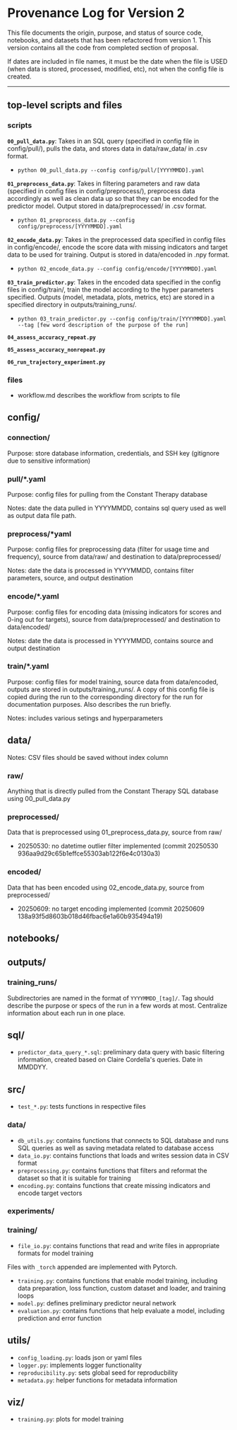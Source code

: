 # Provenance Log for Version 2

This file documents the origin, purpose, and status of source code, notebooks, and datasets that has been refactored from version 1. This version contains all the code from completed section of proposal.

If dates are included in file names, it must be the date when the file is USED (when data is stored, processed, modified, etc), not when the config file is created.

---
## top-level scripts and files
### scripts
**`00_pull_data.py`**: Takes in an SQL query (specified in config file in config/pull/), pulls the data, and stores data in data/raw_data/ in .csv format.
- `python 00_pull_data.py --config config/pull/[YYYYMMDD].yaml`

**`01_preprocess_data.py`**: Takes in filtering parameters and raw data (specified in config files in config/preprocess/), preprocess data accordingly as well as clean data up so that they can be encoded for the predictor model. Output stored in data/preprocessed/ in .csv format.
- `python 01_preprocess_data.py --config config/preprocess/[YYYYMMDD].yaml`

**`02_encode_data.py`**: Takes in the preprocessed data specified in config files in config/encode/, encode the score data with missing indicators and target data to be used for training. Output is stored in data/encoded in .npy format.
- `python 02_encode_data.py --config config/encode/[YYYYMMDD].yaml`

**`03_train_predictor.py`**: Takes in the encoded data specified in the config files in config/train/, train the model according to the hyper parameters specified. Outputs (model, metadata, plots, metrics, etc) are stored in a specified directory in outputs/training_runs/.
- `python 03_train_predictor.py --config config/train/[YYYYMMDD].yaml --tag [few word description of the purpose of the run]`

**`04_assess_accuracy_repeat.py`**

**`05_assess_accuracy_nonrepeat.py`**

**`06_run_trajectory_experiment.py`**

### files
- workflow.md describes the workflow from scripts to file

## config/

### connection/
Purpose: store database information, credentials, and SSH key (gitignore due to sensitive information)

### pull/*.yaml
Purpose: config files for pulling from the Constant Therapy database

Notes: date the data pulled in YYYYMMDD, contains sql query used as well as output data file path.

### preprocess/*yaml
Purpose: config files for preprocessing data (filter for usage time and frequency), source from data/raw/ and destination to data/preprocessed/

Notes: date the data is processed in YYYYMMDD, contains filter parameters, source, and output destination

### encode/*.yaml
Purpose: config files for encoding data (missing indicators for scores and 0-ing out for targets), source from data/preprocessed/ and destination to data/encoded/

Notes: date the data is processed in YYYYMMDD, contains source and output destination

### train/*.yaml
Purpose: config files for model training, source data from data/encoded, outputs are stored in outputs/training_runs/. A copy of this config file is copied during the run to the corresponding directory for the run for documentation purposes. Also describes the run briefly.

Notes: includes various setings and hyperparameters

## data/
Notes: CSV files should be saved without index column

### raw/
Anything that is directly pulled from the Constant Therapy SQL database using 00_pull_data.py

### preprocessed/
Data that is preprocessed using 01_preprocess_data.py, source from raw/
- 20250530: no datetime outlier filter implemented (commit 20250530 936aa9d29c65b1effce55303ab122f6e4c0130a3)

### encoded/
Data that has been encoded using 02_encode_data.py, source from preprocessed/
- 20250609: no target encoding implemented (commit 20250609 138a93f5d8603b018d46fbac6e1a60b935494a19)

## notebooks/

## outputs/

### training_runs/
Subdirectories are named in the format of `YYYYMMDD_[tag]/`. Tag should describe the purpose or specs of the run in a few words at most. Centralize information about each run in one place.

## sql/
- `predictor_data_query_*.sql`: preliminary data query with basic filtering information, created based on Claire Cordella's queries. Date in MMDDYY.

## src/
- `test_*.py`: tests functions in respective files

### data/
- `db_utils.py`: contains functions that connects to SQL database and runs SQL queries as well as saving metadata related to database access
- `data_io.py`: contains functions that loads and writes session data in CSV format
- `preprocessing.py`: contains functions that filters and reformat the dataset so that it is suitable for training
- `encoding.py`: contains functions that create missing indicators and encode target vectors


### experiments/

### training/
- `file_io.py`: contains functions that read and write files in appropriate formats for model training

Files with `_torch` appended are implemented with Pytorch.
- `training.py`: contains functions that enable model training, including data preparation, loss function, custom dataset and loader, and training loops
- `model.py`: defines preliminary predictor neural network
- `evaluation.py`: contains functions that help evaluate a model, including prediction and error function

## utils/
- `config_loading.py`: loads json or yaml files
- `logger.py`: implements logger functionality
- `reproducibility.py`: sets global seed for reproducbility
- `metadata.py`: helper functions for metadata information

## viz/
- `training.py`: plots for model training